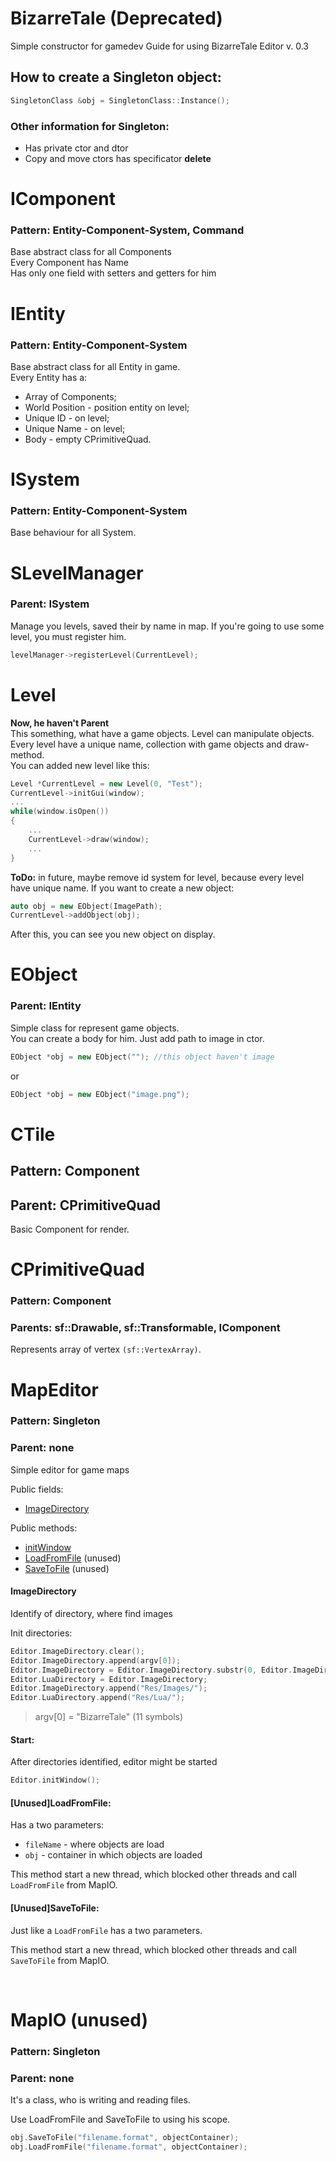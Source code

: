 # BizarreTale (Deprecated)
Simple constructor for gamedev
Guide for using BizarreTale Editor v. 0.3

## How to create a Singleton object:
```c++
SingletonClass &obj = SingletonClass::Instance();
```
### Other information for Singleton:
- Has private ctor and dtor
- Copy and move ctors has specificator **delete**


# IComponent
### Pattern: Entity-Component-System, Command
Base abstract class for all Components  
Every Component has Name  
Has only one field with setters and getters for him
 

# IEntity
### Pattern: Entity-Component-System
Base abstract class for all Entity in game.  
Every Entity has a:
* Array of Components;
* World Position - position entity on level;
* Unique ID - on level;
* Unique Name - on level;
* Body - empty CPrimitiveQuad.

# ISystem
### Pattern: Entity-Component-System
Base behaviour for all System. 

# SLevelManager
### Parent: ISystem
Manage you levels, saved their by name in map.
If you're going to use some level, you must register him.
```cpp
levelManager->registerLevel(CurrentLevel);
``` 

# Level
**Now, he haven't Parent**  
This something, what have a game objects. Level can manipulate objects.  
Every level have a unique name, collection with game objects and draw-method.  
You can added new level like this:
```cpp
Level *CurrentLevel = new Level(0, "Test");
CurrentLevel->initGui(window);
...
while(window.isOpen())
{
    ...
    CurrentLevel->draw(window);
    ...
}
```
**ToDo:** in future, maybe remove id system for level, because every level have unique name.
If you want to create a new object:
```cpp
auto obj = new EObject(ImagePath);
CurrentLevel->addObject(obj);
```

After this, you can see you new object on display.

# EObject
### Parent: IEntity
Simple class for represent game objects.  
You can create a body for him. Just add path to image in ctor.  
```cpp
EObject *obj = new EObject(""); //this object haven't image
```
or
```cpp
EObject *obj = new EObject("image.png");
```


# CTile
## Pattern: Component  
## Parent: CPrimitiveQuad

Basic Component for render.

# CPrimitiveQuad
### Pattern: Component
### Parents: sf::Drawable, sf::Transformable, IComponent

Represents array of vertex `(sf::VertexArray)`.


# MapEditor
### Pattern: Singleton
### Parent: none

Simple editor for game maps

Public fields:
- [ImageDirectory]

Public methods:
- [initWindow]
- [LoadFromFile] (unused)
- [SaveToFile] (unused)

#### ImageDirectory
Identify of directory, where find images

Init directories:
```c++
Editor.ImageDirectory.clear();
Editor.ImageDirectory.append(argv[0]);
Editor.ImageDirectory = Editor.ImageDirectory.substr(0, Editor.ImageDirectory.size() - 11);
Editor.LuaDirectory = Editor.ImageDirectory;
Editor.ImageDirectory.append("Res/Images/");
Editor.LuaDirectory.append("Res/Lua/");
```
> argv[0] = "BizarreTale" (11 symbols)

#### Start:
After directories identified, editor might be started
```c++
Editor.initWindow();
```
#### [Unused]LoadFromFile:
Has a two parameters:
* `fileName` - where objects are load
* `obj` - container in which objects are loaded

This method start a new thread, which blocked other threads and call `LoadFromFile` from MapIO.

#### [Unused]SaveToFile:
Just like a `LoadFromFile` has a two parameters.

This method start a new thread, which blocked other threads and call `SaveToFile` from MapIO.

<br>

# MapIO (unused)
### Pattern: Singleton
### Parent: none

It's a class, who is writing and reading files.

Use LoadFromFile and SaveToFile to using his scope.
```c++
obj.SaveToFile("filename.format", objectContainer);
obj.LoadFromFile("filename.format", objectContainer);
```
<br>

[ImageDirectory]: <https://github.com/avraal/BizarreTale/blob/master/README.md#imagedirectory>
[initWindow]: <https://github.com/avraal/BizarreTale/blob/master/README.md#start>
[LoadFromFile]: <https://github.com/avraal/BizarreTale/blob/master/README.md#loadfromfile>
[SaveToFile]: <https://github.com/avraal/BizarreTale/blob/master/README.md#savetofile>

